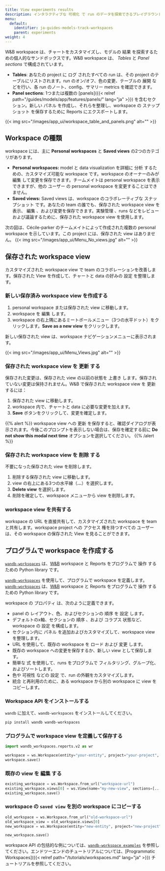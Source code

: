 ```yaml
---
title: View experiments results
description: インタラクティブな 可視化 で run のデータを探索できるプレイグラウンド
menu:
  default:
    identifier: ja-guides-models-track-workspaces
    parent: experiments
weight: 4
---
```


W&B workspace は、チャートをカスタマイズし、モデルの 結果 を探索するための個人的なサンドボックスです。W&B workspace は、 *Tables* と *Panel sections* で構成されています。

* **Tables**: あなたの project に ログ されたすべての run は、その project のテーブルにリストされます。run のオン/オフ、色の変更、テーブルの 展開 などを行い、各 run のノート、config、サマリー metrics を確認できます。
* **Panel sections**: 1つまたは複数の [panels]({{< relref path="/guides/models/app/features/panels/" lang="ja" >}}) を含むセクション。新しい パネル を作成し、それらを整理し、workspace の スナップショット を保存するために Reports にエクスポートします。

{{< img src="/images/app_ui/workspace_table_and_panels.png" alt="" >}}

## Workspace の種類
workspace には、主に **Personal workspaces** と **Saved views** の2つのカテゴリがあります。

* **Personal workspaces:** model と data visualization を詳細に 分析 するための、カスタマイズ可能な workspace です。workspace のオーナーのみが 編集 して変更を保存できます。チームメイトは personal workspace を表示できますが、他の ユーザー の personal workspace を変更することはできません。
* **Saved views:** Saved views は、workspace のコラボレーティブな スナップショット です。あなたの team の誰でも、保存された workspace view を表示、 編集 、および変更を保存できます。実験管理 、runs などをレビューおよび議論するために、保存された workspace view を使用します。

次の図は、Cécile-parker のチームメイトによって作成された複数の personal workspace を示しています。この project には、保存された view はありません。
{{< img src="/images/app_ui/Menu_No_views.jpg" alt="" >}}

## 保存された workspace view
カスタマイズされた workspace view で team のコラボレーションを改善します。保存された View を作成して、チャートと data の好みの 設定 を整理します。

### 新しい保存済み workspace view を作成する

1. personal workspace または保存された view に移動します。
2. workspace を 編集 します。
3. workspace の右上隅にあるミートボールメニュー（3つの水平ドット）をクリックします。**Save as a new view** をクリックします。

新しい保存された view は、workspace ナビゲーションメニューに表示されます。

{{< img src="/images/app_ui/Menu_Views.jpg" alt="" >}}

### 保存された workspace view を 更新 する
保存された変更は、保存された view の以前の状態を 上書き します。保存されていない変更は保持されません。W&B で保存された workspace view を 更新 するには：

1. 保存された view に移動します。
2. workspace 内で、チャートと data に必要な変更を加えます。
3. **Save** ボタンをクリックして、変更を確定します。

{{% alert %}}
workspace view への 更新 を保存すると、確認ダイアログが表示されます。今後このプロンプトを表示しない場合は、保存を確定する前に **Do not show this modal next time** オプションを選択してください。
{{% /alert %}}

### 保存された workspace view を 削除 する
不要になった保存された view を削除します。

1. 削除する保存された view に移動します。
2. view の右上にある3つの水平線（**...**）を選択します。
3. **Delete view** を選択します。
4. 削除を確定して、workspace メニューから view を削除します。

### workspace view を共有する
workspace の URL を直接共有して、カスタマイズされた workspace を team と共有します。workspace project への アクセス 権を持つすべての ユーザー は、その workspace の保存された View を見ることができます。

## プログラムで workspace を作成する

[`wandb-workspaces`](https://github.com/wandb/wandb-workspaces/tree/main) は、[W&B](https://wandb.ai/) workspace と Reports をプログラムで 操作 するための Python library です。

[`wandb-workspaces`](https://github.com/wandb/wandb-workspaces/tree/main) を使用して、プログラムで workspace を定義します。[`wandb-workspaces`](https://github.com/wandb/wandb-workspaces/tree/main) は、[W&B](https://wandb.ai/) workspace と Reports をプログラムで 操作 するための Python library です。

workspace の プロパティ は、次のように定義できます。

* panel の レイアウト、色、およびセクションの 順序 を 設定 します。
* デフォルトのx軸、セクションの 順序 、および コラプス 状態など、workspace の 設定 を構成します。
* セクション内に パネル を追加およびカスタマイズして、workspace view を整理します。
* URL を使用して、既存の workspace を ロード および 変更 します。
* 既存の workspace への変更を保存するか、新しい view として保存します。
* 簡単な 式 を使用して、runs をプログラムで フィルタリング、グループ化、およびソートします。
* 色や 可視性 などの 設定 で、run の外観をカスタマイズします。
* 統合 と再利用のために、ある workspace から別の workspace に view をコピーします。

### Workspace API をインストールする

`wandb` に加えて、`wandb-workspaces` をインストールしてください。

```bash
pip install wandb wandb-workspaces
```

### プログラムで workspace view を定義して保存する

```python
import wandb_workspaces.reports.v2 as wr

workspace = ws.Workspace(entity="your-entity", project="your-project", views=[...])
workspace.save()
```

### 既存の view を 編集 する
```python
existing_workspace = ws.Workspace.from_url("workspace-url")
existing_workspace.views[0] = ws.View(name="my-new-view", sections=[...])
existing_workspace.save()
```

### workspace の `saved view` を別の workspace にコピーする

```python
old_workspace = ws.Workspace.from_url("old-workspace-url")
old_workspace_view = old_workspace.views[0]
new_workspace = ws.Workspace(entity="new-entity", project="new-project", views=[old_workspace_view])

new_workspace.save()
```

workspace API の包括的な例については、[`wandb-workspace examples`](https://github.com/wandb/wandb-workspaces/tree/main/examples/workspaces) を参照してください。エンドツーエンドのチュートリアルについては、[Programmatic Workspaces]({{< relref path="/tutorials/workspaces.md" lang="ja" >}}) チュートリアルを参照してください。
